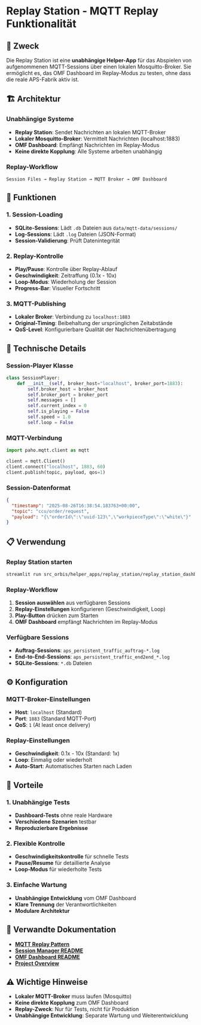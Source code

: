 # Replay Station - MQTT Replay Funktionalität

## 🎯 Zweck

Die Replay Station ist eine **unabhängige Helper-App** für das Abspielen von aufgenommenen MQTT-Sessions über einen lokalen Mosquitto-Broker. Sie ermöglicht es, das OMF Dashboard im Replay-Modus zu testen, ohne dass die reale APS-Fabrik aktiv ist.

## 🏗️ Architektur

### **Unabhängige Systeme**
- **Replay Station**: Sendet Nachrichten an lokalen MQTT-Broker
- **Lokaler Mosquitto-Broker**: Vermittelt Nachrichten (localhost:1883)
- **OMF Dashboard**: Empfängt Nachrichten im Replay-Modus
- **Keine direkte Kopplung**: Alle Systeme arbeiten unabhängig

### **Replay-Workflow**
```
Session Files → Replay Station → MQTT Broker → OMF Dashboard
```

## 🚀 Funktionen

### **1. Session-Loading**
- **SQLite-Sessions**: Lädt `.db` Dateien aus `data/mqtt-data/sessions/`
- **Log-Sessions**: Lädt `.log` Dateien (JSON-Format)
- **Session-Validierung**: Prüft Datenintegrität

### **2. Replay-Kontrolle**
- **Play/Pause**: Kontrolle über Replay-Ablauf
- **Geschwindigkeit**: Zeitraffung (0.1x - 10x)
- **Loop-Modus**: Wiederholung der Session
- **Progress-Bar**: Visueller Fortschritt

### **3. MQTT-Publishing**
- **Lokaler Broker**: Verbindung zu `localhost:1883`
- **Original-Timing**: Beibehaltung der ursprünglichen Zeitabstände
- **QoS-Level**: Konfigurierbare Qualität der Nachrichtenübertragung

## 🔧 Technische Details

### **Session-Player Klasse**
```python
class SessionPlayer:
    def __init__(self, broker_host="localhost", broker_port=1883):
        self.broker_host = broker_host
        self.broker_port = broker_port
        self.messages = []
        self.current_index = 0
        self.is_playing = False
        self.speed = 1.0
        self.loop = False
```

### **MQTT-Verbindung**
```python
import paho.mqtt.client as mqtt

client = mqtt.Client()
client.connect("localhost", 1883, 60)
client.publish(topic, payload, qos=1)
```

### **Session-Datenformat**
```json
{
  "timestamp": "2025-08-26T16:38:54.183763+00:00",
  "topic": "ccu/order/request",
  "payload": "{\"orderId\":\"uuid-123\",\"workpieceType\":\"white\"}"
}
```

## 📋 Verwendung

### **Replay Station starten**
```bash
streamlit run src_orbis/helper_apps/replay_station/replay_station_dashboard.py
```

### **Replay-Workflow**
1. **Session auswählen** aus verfügbaren Sessions
2. **Replay-Einstellungen** konfigurieren (Geschwindigkeit, Loop)
3. **Play-Button** drücken zum Starten
4. **OMF Dashboard** empfängt Nachrichten im Replay-Modus

### **Verfügbare Sessions**
- **Auftrag-Sessions**: `aps_persistent_traffic_auftrag-*.log`
- **End-to-End-Sessions**: `aps_persistent_traffic_end2end_*.log`
- **SQLite-Sessions**: `*.db` Dateien

## ⚙️ Konfiguration

### **MQTT-Broker-Einstellungen**
- **Host**: `localhost` (Standard)
- **Port**: `1883` (Standard MQTT-Port)
- **QoS**: `1` (At least once delivery)

### **Replay-Einstellungen**
- **Geschwindigkeit**: 0.1x - 10x (Standard: 1x)
- **Loop**: Einmalig oder wiederholt
- **Auto-Start**: Automatisches Starten nach Laden

## 🎯 Vorteile

### **1. Unabhängige Tests**
- **Dashboard-Tests** ohne reale Hardware
- **Verschiedene Szenarien** testbar
- **Reproduzierbare Ergebnisse**

### **2. Flexible Kontrolle**
- **Geschwindigkeitskontrolle** für schnelle Tests
- **Pause/Resume** für detaillierte Analyse
- **Loop-Modus** für wiederholte Tests

### **3. Einfache Wartung**
- **Unabhängige Entwicklung** vom OMF Dashboard
- **Klare Trennung** der Verantwortlichkeiten
- **Modulare Architektur**

## 🔗 Verwandte Dokumentation

- **[MQTT Replay Pattern](../../docs_orbis/guides/communication/mqtt-replay-pattern.md)**
- **[Session Manager README](../session_manager/README.md)**
- **[OMF Dashboard README](../../omf/dashboard/README.md)**
- **[Project Overview](../../docs_orbis/PROJECT_OVERVIEW.md)**

## ⚠️ Wichtige Hinweise

- **Lokaler MQTT-Broker** muss laufen (Mosquitto)
- **Keine direkte Kopplung** zum OMF Dashboard
- **Replay-Zweck**: Nur für Tests, nicht für Produktion
- **Unabhängige Entwicklung**: Separate Wartung und Weiterentwicklung
